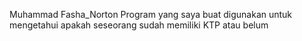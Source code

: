 Muhammad Fasha_Norton
Program yang saya buat digunakan untuk mengetahui apakah seseorang sudah memiliki KTP atau belum
